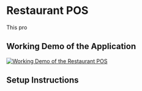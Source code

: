 # Restaurant POS

This pro

## Working Demo of the Application

[![Working Demo of the Restaurant POS](https://img.youtube.com/vi/1mm-djRaCyw/0.jpg)](https://www.youtube.com/watch?v=1mm-djRaCyw)

## Setup Instructions

